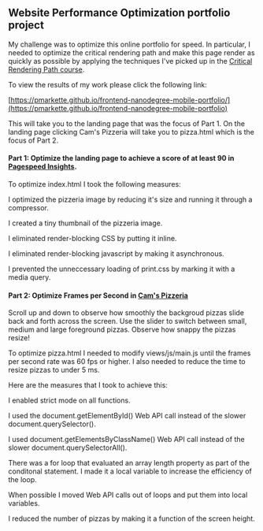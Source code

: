 ## Website Performance Optimization portfolio project

My challenge was to optimize this online portfolio for speed. In particular, I needed to optimize the critical rendering path and make this page render as quickly as possible by applying the techniques I've picked up in the [Critical Rendering Path course](https://www.udacity.com/course/ud884).

To view the results of my work please click the following link:

 [https://pmarkette.github.io/frontend-nanodegree-mobile-portfolio/](https://pmarkette.github.io/frontend-nanodegree-mobile-portfolio)

 This will take you to the landing page that was the focus of Part 1. On the landing page clicking Cam's Pizzeria will take you to pizza.html which is the focus of Part 2.


#### Part 1: Optimize the landing page to achieve a score of at least 90 in [Pagespeed Insights](https://developers.google.com/speed/pagespeed/insights/?url=https%3A%2F%2Fpmarkette.github.io%2Ffrontend-nanodegree-mobile-portfolio).

To optimize index.html I took the following measures:

I optimized the pizzeria image by reducing it's size and running it through a compressor.

I created a tiny thumbnail of the pizzeria image.

I eliminated render-blocking CSS by putting it inline.

I eliminated render-blocking javascript by making it asynchronous.

I prevented the unneccessary loading of print.css by marking it with a media query.


#### Part 2: Optimize Frames per Second in [Cam's Pizzeria](https://pmarkette.github.io/frontend-nanodegree-mobile-portfolio/views/pizza.html)

Scroll up and down to observe how smoothly the backgroud pizzas slide back and forth across the screen. Use the slider to switch between small, medium and large foreground pizzas. Observe how snappy the pizzas resize!

To optimize pizza.html I needed to modify views/js/main.js until the frames per second rate was 60 fps or higher. I also needed to reduce the time to resize pizzas to under 5 ms. 

Here are the measures that I took to achieve this:

I enabled strict mode on all functions.

I used the document.getElementById() Web API call instead of the slower document.querySelector().

I used document.getElementsByClassName() Web API call instead of the slower document.querySelectorAll().

There was a for loop that evaluated an array length property as part of the conditonal statement. I made it a local variable to increase the efficiency of the loop.

When possible I moved Web API calls out of loops and put them into local variables.

I reduced the number of pizzas by making it a function of the screen height.

